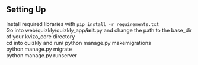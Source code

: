 ## Setting Up
Install required libraries with `pip install -r requirements.txt`\
Go into web/quizkly/quizkly_app/__init__.py and change the path to the base_dir of your kvizo_core directory\
cd into quizkly and run\ 
	python manage.py makemigrations\
	python manage.py migrate\
	python manage.py runserver